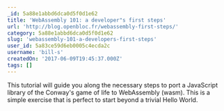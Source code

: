 ```yaml
---
_id: 5a88e1abbd6dca0d5f0d1e62
title: 'WebAssembly 101: a developer"s first steps'
url: 'http://blog.openbloc.fr/webassembly-first-steps/'
category: 5a88e1abbd6dca0d5f0d1e62
slug: 'webassembly-101-a-developers-first-steps'
user_id: 5a83ce59d6eb0005c4ecda2c
username: 'bill-s'
createdOn: '2017-06-09T19:45:37.000Z'
tags: []
---
```


This tutorial will guide you along the necessary steps to port a JavaScript library of the Conway's game of life to WebAssembly (wasm). This is a simple exercise that is perfect to start beyond a trivial Hello World.
